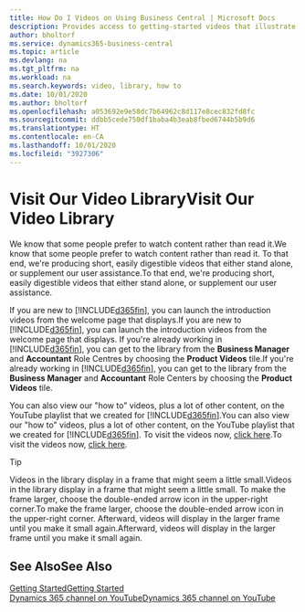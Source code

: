 ```yaml
---
title: How Do I Videos on Using Business Central | Microsoft Docs
description: Provides access to getting-started videos that illustrate how to do common tasks.
author: bholtorf
ms.service: dynamics365-business-central
ms.topic: article
ms.devlang: na
ms.tgt_pltfrm: na
ms.workload: na
ms.search.keywords: video, library, how to
ms.date: 10/01/2020
ms.author: bholtorf
ms.openlocfilehash: a053692e9e58dc7b64962c8d117e8cec832fd8fc
ms.sourcegitcommit: ddbb5cede750df1baba4b3eab8fbed6744b5b9d6
ms.translationtype: HT
ms.contentlocale: en-CA
ms.lasthandoff: 10/01/2020
ms.locfileid: "3927306"
---
```

# <a name="visit-our-video-library"></a><span data-ttu-id="4da46-103">Visit Our Video Library</span><span class="sxs-lookup"><span data-stu-id="4da46-103">Visit Our Video Library</span></span>

<span data-ttu-id="4da46-104">We know that some people prefer to watch content rather than read it.</span><span class="sxs-lookup"><span data-stu-id="4da46-104">We know that some people prefer to watch content rather than read it.</span></span> <span data-ttu-id="4da46-105">To that end, we're producing short, easily digestible videos that either stand alone, or supplement our user assistance.</span><span class="sxs-lookup"><span data-stu-id="4da46-105">To that end, we're producing short, easily digestible videos that either stand alone, or supplement our user assistance.</span></span>  

<span data-ttu-id="4da46-106">If you are new to [!INCLUDE[d365fin](includes/d365fin_md.md)], you can launch the introduction videos from the welcome page that displays.</span><span class="sxs-lookup"><span data-stu-id="4da46-106">If you are new to [!INCLUDE[d365fin](includes/d365fin_md.md)], you can launch the introduction videos from the welcome page that displays.</span></span> <span data-ttu-id="4da46-107">If you're already working in [!INCLUDE[d365fin](includes/d365fin_md.md)], you can get to the library from the **Business Manager** and **Accountant** Role Centres by choosing the **Product Videos** tile.</span><span class="sxs-lookup"><span data-stu-id="4da46-107">If you're already working in [!INCLUDE[d365fin](includes/d365fin_md.md)], you can get to the library from the **Business Manager** and **Accountant** Role Centers by choosing the **Product Videos** tile.</span></span>  

<span data-ttu-id="4da46-108">You can also view our "how to" videos, plus a lot of other content, on the YouTube playlist that we created for [!INCLUDE[d365fin](includes/d365fin_md.md)].</span><span class="sxs-lookup"><span data-stu-id="4da46-108">You can also view our "how to" videos, plus a lot of other content, on the YouTube playlist that we created for [!INCLUDE[d365fin](includes/d365fin_md.md)].</span></span> <span data-ttu-id="4da46-109">To visit the videos now, [click here](https://go.microsoft.com/fwlink/?linkid=851533).</span><span class="sxs-lookup"><span data-stu-id="4da46-109">To visit the videos now, [click here](https://go.microsoft.com/fwlink/?linkid=851533).</span></span>

> [!Tip]  
> <span data-ttu-id="4da46-110">Videos in the library display in a frame that might seem a little small.</span><span class="sxs-lookup"><span data-stu-id="4da46-110">Videos in the library display in a frame that might seem a little small.</span></span> <span data-ttu-id="4da46-111">To make the frame larger, choose the double-ended arrow icon in the upper-right corner.</span><span class="sxs-lookup"><span data-stu-id="4da46-111">To make the frame larger, choose the double-ended arrow icon in the upper-right corner.</span></span> <span data-ttu-id="4da46-112">Afterward, videos will display in the larger frame until you make it small again.</span><span class="sxs-lookup"><span data-stu-id="4da46-112">Afterward, videos will display in the larger frame until you make it small again.</span></span>

## <a name="see-also"></a><span data-ttu-id="4da46-113">See Also</span><span class="sxs-lookup"><span data-stu-id="4da46-113">See Also</span></span>

[<span data-ttu-id="4da46-114">Getting Started</span><span class="sxs-lookup"><span data-stu-id="4da46-114">Getting Started</span></span>](product-get-started.md)  
[<span data-ttu-id="4da46-115">Dynamics 365 channel on YouTube</span><span class="sxs-lookup"><span data-stu-id="4da46-115">Dynamics 365 channel on YouTube</span></span>](https://www.youtube.com/channel/UCJGCg4rB3QSs8y_1FquelBQ)  
